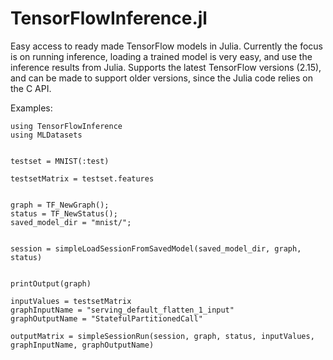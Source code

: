 # TensorFlowInference.jl

Easy access to ready made TensorFlow models in Julia. Currently the focus is on running inference, loading a trained model is very easy, and use the inference results from Julia. Supports the latest TensorFlow versions (2.15), and can be made to support older versions, since the Julia code relies on the C API. 

Examples:
```
using TensorFlowInference
using MLDatasets 


testset = MNIST(:test)

testsetMatrix = testset.features


graph = TF_NewGraph();
status = TF_NewStatus();
saved_model_dir = "mnist/";


session = simpleLoadSessionFromSavedModel(saved_model_dir, graph, status)


printOutput(graph)

inputValues = testsetMatrix
graphInputName = "serving_default_flatten_1_input"
graphOutputName = "StatefulPartitionedCall"

outputMatrix = simpleSessionRun(session, graph, status, inputValues, graphInputName, graphOutputName)


```